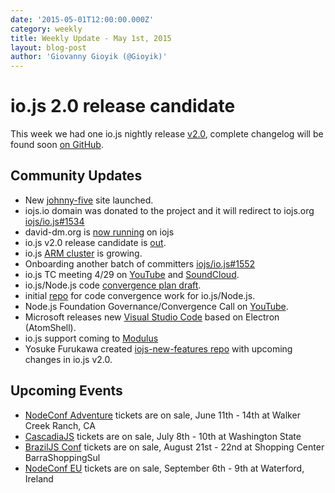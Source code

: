 ```yaml
---
date: '2015-05-01T12:00:00.000Z'
category: weekly
title: Weekly Update - May 1st, 2015
layout: blog-post
author: 'Giovanny Gioyik (@Gioyik)'
---
```


# io.js 2.0 release candidate

This week we had one io.js nightly release [v2.0](https://iojs.org/download/nightly/v2.0.0-nightly20150501b4ad5d7050/), complete changelog will be found soon [on GitHub](https://github.com/nodejs/node/blob/v1.x/CHANGELOG.md).

## Community Updates

- New [johnny-five](http://johnny-five.io/) site launched.
- iojs.io domain was donated to the project and it will redirect to iojs.org [iojs/io.js#1534](https://github.com/nodejs/node/issues/1534)
- david-dm.org is [now running](https://twitter.com/_alanshaw/status/592855646124531713) on iojs
- io.js v2.0 release candidate is [out](https://iojs.org/download/nightly/v2.0.0-nightly20150501b4ad5d7050/).
- io.js [ARM cluster](https://twitter.com/rvagg/status/593226114992087041) is growing.
- Onboarding another batch of committers [iojs/io.js#1552](https://github.com/nodejs/node/issues/1552)
- io.js TC meeting 4/29 on [YouTube](https://www.youtube.com/watch?v=-e675TT4WEA) and [SoundCloud](https://twitter.com/dotproto/status/594145574204510208).
- io.js/Node.js code [convergence plan draft](https://github.com/jasnell/dev-policy/blob/master/convergence.md).
- initial [repo](https://github.com/jasnell/node.js-convergence) for code convergence work for io.js/Node.js.
- Node.js Foundation Governance/Convergence Call on [YouTube](https://www.youtube.com/watch?v=u9h0s3YtNAU).
- Microsoft releases new [Visual Studio Code](https://code.visualstudio.com/) based on Electron (AtomShell).
- io.js support coming to [Modulus](http://blog.modulus.io/upcoming-updates-for-nodejs-applications)
- Yosuke Furukawa created [iojs-new-features repo](https://github.com/yosuke-furukawa/iojs-new-features) with upcoming changes in io.js v2.0.

## Upcoming Events

- [NodeConf Adventure](http://nodeconf.com/) tickets are on sale, June 11th - 14th at Walker Creek Ranch, CA
- [CascadiaJS](http://2015.cascadiajs.com/) tickets are on sale, July 8th - 10th at Washington State
- [BrazilJS Conf](http://braziljs.com.br/) tickets are on sale, August 21st - 22nd at Shopping Center BarraShoppingSul
- [NodeConf EU](http://nodeconf.eu/) tickets are on sale, September 6th - 9th at Waterford, Ireland
